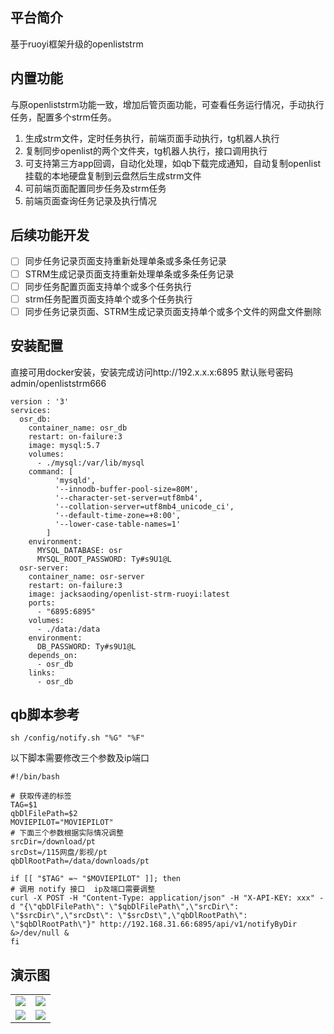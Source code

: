 ## 平台简介

基于ruoyi框架升级的openliststrm

## 内置功能

与原openliststrm功能一致，增加后管页面功能，可查看任务运行情况，手动执行任务，配置多个strm任务。

1. 生成strm文件，定时任务执行，前端页面手动执行，tg机器人执行
2. 复制同步openlist的两个文件夹，tg机器人执行，接口调用执行
3. 可支持第三方app回调，自动化处理，如qb下载完成通知，自动复制openlist挂载的本地硬盘复制到云盘然后生成strm文件
4. 可前端页面配置同步任务及strm任务
5. 前端页面查询任务记录及执行情况

## 后续功能开发

- [ ] 同步任务记录页面支持重新处理单条或多条任务记录
- [ ] STRM生成记录页面支持重新处理单条或多条任务记录
- [ ] 同步任务配置页面支持单个或多个任务执行
- [ ] strm任务配置页面支持单个或多个任务执行
- [ ] 同步任务记录页面、STRM生成记录页面支持单个或多个文件的网盘文件删除

## 安装配置

直接可用docker安装，安装完成访问http://192.x.x.x:6895   默认账号密码admin/openliststrm666

```
version : '3'
services:
  osr_db:
    container_name: osr_db
    restart: on-failure:3
    image: mysql:5.7
    volumes:
      - ./mysql:/var/lib/mysql
    command: [
          'mysqld',
          '--innodb-buffer-pool-size=80M',
          '--character-set-server=utf8mb4',
          '--collation-server=utf8mb4_unicode_ci',
          '--default-time-zone=+8:00',
          '--lower-case-table-names=1'
        ]
    environment:
      MYSQL_DATABASE: osr
      MYSQL_ROOT_PASSWORD: Ty#s9U1@L
  osr-server:
    container_name: osr-server
    restart: on-failure:3
    image: jacksaoding/openlist-strm-ruoyi:latest
    ports:
      - "6895:6895"
    volumes:
      - ./data:/data
    environment:
      DB_PASSWORD: Ty#s9U1@L
    depends_on:
      - osr_db
    links:
      - osr_db
```

## qb脚本参考
`sh /config/notify.sh "%G" "%F"`

以下脚本需要修改三个参数及ip端口

```
#!/bin/bash

# 获取传递的标签
TAG=$1
qbDlFilePath=$2
MOVIEPILOT="MOVIEPILOT"
# 下面三个参数根据实际情况调整
srcDir=/download/pt
srcDst=/115网盘/影视/pt
qbDlRootPath=/data/downloads/pt

if [[ "$TAG" =~ "$MOVIEPILOT" ]]; then
# 调用 notify 接口  ip及端口需要调整
curl -X POST -H "Content-Type: application/json" -H "X-API-KEY: xxx" -d "{\"qbDlFilePath\": \"$qbDlFilePath\",\"srcDir\": \"$srcDir\",\"srcDst\": \"$srcDst\",\"qbDlRootPath\": \"$qbDlRootPath\"}" http://192.168.31.66:6895/api/v1/notifyByDir &>/dev/null &
fi
```

## 演示图

<table>
    <tr>
        <td><img src="https://github.com/user-attachments/assets/11509f8a-607a-41b0-a087-a77dca126971"/></td>
        <td><img src="https://github.com/user-attachments/assets/64e77498-bace-432b-bc30-f948ae034fe0"/></td>
    </tr>
    <tr>
        <td><img src="https://github.com/user-attachments/assets/44ee8540-65dc-4c6a-aad7-9df093b95bd1"/></td>
        <td><img src="https://github.com/user-attachments/assets/e83e5046-ff3f-4525-a42e-b6ced6c572a2"/></td>
    </tr>
</table>
